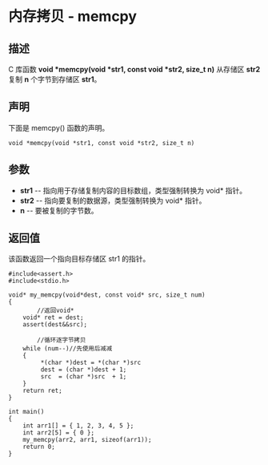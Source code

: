 # 内存拷贝 - memcpy

## 描述

C 库函数 **void \*memcpy(void \*str1, const void \*str2, size_t n)** 从存储区 **str2** 复制 **n** 个字节到存储区 **str1**。

## 声明

下面是 memcpy() 函数的声明。

```
void *memcpy(void *str1, const void *str2, size_t n)
```

## 参数

- **str1** -- 指向用于存储复制内容的目标数组，类型强制转换为 void* 指针。
- **str2** -- 指向要复制的数据源，类型强制转换为 void* 指针。
- **n** -- 要被复制的字节数。

## 返回值

该函数返回一个指向目标存储区 str1 的指针。



```
#include<assert.h>
#include<stdio.h>

void* my_memcpy(void*dest, const void* src, size_t num)
{
		//返回void*
    void* ret = dest;
    assert(dest&&src);

		//循环逐字节拷贝
    while (num--)//先使用后减减
    {
         *(char *)dest = *(char *)src 
         dest = (char *)dest + 1;
         src  = (char *)src  + 1;
    }
    return ret;
}

int main()
{
    int arr1[] = { 1, 2, 3, 4, 5 };
    int arr2[5] = { 0 };
    my_memcpy(arr2, arr1, sizeof(arr1));
    return 0;
}
```